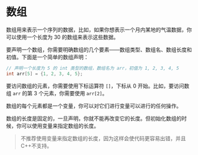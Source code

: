 # 数组

数组用来表示一个序列的数据，比如，如果你想表示一个月内某地的气温数据，你可以使用一个长度为 30 的数组来表示这些数据。

要声明一个数组，你需要明确数组的几个要素——数组类型、数组名、数组长度和初值。下面是一个简单的数组声明：

```c
// 声明一个长度为 5 的 int 类型的数组，数组名为 arr，初值为 1, 2, 3, 4, 5
int arr[5] = {1, 2, 3, 4, 5};

```

要访问数组的元素，你需要使用下标运算符 `[]`，下标从 0 开始。比如，要访问数组 `arr` 的第 3 个元素，你需要使用 `arr[2]`。

数组的每个元素都是一个变量，你可以对它们进行变量可以进行的任何操作。

数组的长度是固定的，一旦声明，你就不能再改变它的长度。但初始化数组的时候，你可以使用变量来指定数组的长度。

> 不推荐使用变量来指定数组的长度，因为这样会使代码更容易出错，并且C++不支持。
